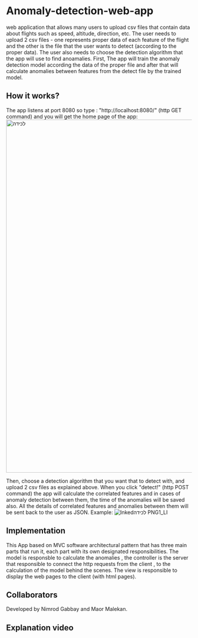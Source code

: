 # Anomaly-detection-web-app
web application that allows many users to upload csv files that contain data about flights such as speed, altitude, direction, etc.
The user needs to upload 2 csv files - one represents proper data of each feature of the flight and the other is the file that the user wants
to detect (according to the proper data). The user also needs to choose the detection algorithm that the app will use to find anoamalies.
First, The app will train the anomaly detection model according the data of the proper file and after that will calculate anomalies between features from the detect file by the trained model.

## How it works?
The app listens at port 8080 so type : "http://localhost:8080/" (http GET command) and you will get the home page of the app:
<img width="957" alt="‏‏לכידה" src="https://user-images.githubusercontent.com/54501031/118989022-5d7c8880-b98a-11eb-963e-07f9b6f30f4a.PNG">

Then, choose a detection algorithm that you want that to detect with, and upload 2 csv files as explained above.
When you click "detect!" (http POST command) the app will calculate the correlated features and in cases of anomaly detection between them, the time of the anomalies will be 
saved also.
All the details of correlated features and anomalies between them will be sent back to the user as JSON.
Example:
![Inked‏‏לכידה PNG1_LI](https://user-images.githubusercontent.com/54501031/118995474-d9c59a80-b98f-11eb-95fb-9359096043ef.jpg)

## Implementation
This App based on MVC software architectural pattern that has three main parts that run it, each part with its own designated responsibilities.
The model is responsble to calculate the anomalies , the controller is the server that responsible to connect the http requests from the client , to the calculation of the model behind the scenes. The view is responsible to display the web pages to the client (with html pages). 


## Collaborators
Developed by Nimrod Gabbay and Maor Malekan.


## Explanation video
